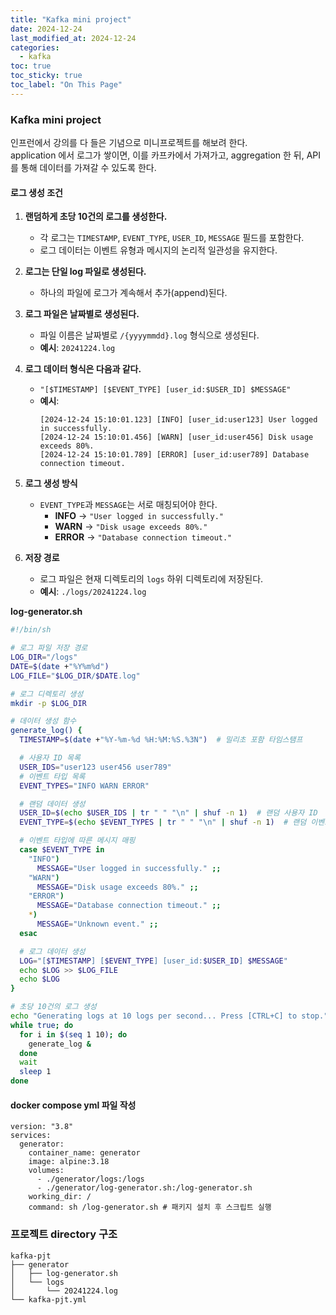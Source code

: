 ```yaml
---
title: "Kafka mini project"
date: 2024-12-24
last_modified_at: 2024-12-24
categories:
  - kafka
toc: true
toc_sticky: true
toc_label: "On This Page"
---
```


### Kafka mini project
인프런에서 강의를 다 들은 기념으로 미니프로젝트를 해보려 한다.  
application 에서 로그가 쌓이면, 이를 카프카에서 가져가고, aggregation 한 뒤, API 를 통해 데이터를 가져갈 수 있도록 한다.

#### 로그 생성 조건

1. **랜덤하게 초당 10건의 로그를 생성한다.**
   - 각 로그는 `TIMESTAMP`, `EVENT_TYPE`, `USER_ID`, `MESSAGE` 필드를 포함한다.
   - 로그 데이터는 이벤트 유형과 메시지의 논리적 일관성을 유지한다.

2. **로그는 단일 log 파일로 생성된다.**
   - 하나의 파일에 로그가 계속해서 추가(append)된다.

3. **로그 파일은 날짜별로 생성된다.**
   - 파일 이름은 날짜별로 `/{yyyymmdd}.log` 형식으로 생성된다.
   - **예시**: `20241224.log`

4. **로그 데이터 형식은 다음과 같다.**
   - `"[$TIMESTAMP] [$EVENT_TYPE] [user_id:$USER_ID] $MESSAGE"`
   - **예시**:
     ```plaintext
     [2024-12-24 15:10:01.123] [INFO] [user_id:user123] User logged in successfully.
     [2024-12-24 15:10:01.456] [WARN] [user_id:user456] Disk usage exceeds 80%.
     [2024-12-24 15:10:01.789] [ERROR] [user_id:user789] Database connection timeout.
     ```

5. **로그 생성 방식**
   - `EVENT_TYPE`과 `MESSAGE`는 서로 매칭되어야 한다.
     - **INFO** → `"User logged in successfully."`
     - **WARN** → `"Disk usage exceeds 80%."`
     - **ERROR** → `"Database connection timeout."`

6. **저장 경로**
   - 로그 파일은 현재 디렉토리의 `logs` 하위 디렉토리에 저장된다.
   - **예시**: `./logs/20241224.log`

**log-generator.sh**  
```bash
#!/bin/sh

# 로그 파일 저장 경로
LOG_DIR="/logs"
DATE=$(date +"%Y%m%d")
LOG_FILE="$LOG_DIR/$DATE.log"

# 로그 디렉토리 생성
mkdir -p $LOG_DIR

# 데이터 생성 함수
generate_log() {
  TIMESTAMP=$(date +"%Y-%m-%d %H:%M:%S.%3N")  # 밀리초 포함 타임스탬프

  # 사용자 ID 목록
  USER_IDS="user123 user456 user789"
  # 이벤트 타입 목록
  EVENT_TYPES="INFO WARN ERROR"

  # 랜덤 데이터 생성
  USER_ID=$(echo $USER_IDS | tr " " "\n" | shuf -n 1)  # 랜덤 사용자 ID
  EVENT_TYPE=$(echo $EVENT_TYPES | tr " " "\n" | shuf -n 1)  # 랜덤 이벤트 타입

  # 이벤트 타입에 따른 메시지 매핑
  case $EVENT_TYPE in
    "INFO")
      MESSAGE="User logged in successfully." ;;
    "WARN")
      MESSAGE="Disk usage exceeds 80%." ;;
    "ERROR")
      MESSAGE="Database connection timeout." ;;
    *)
      MESSAGE="Unknown event." ;;
  esac

  # 로그 데이터 생성
  LOG="[$TIMESTAMP] [$EVENT_TYPE] [user_id:$USER_ID] $MESSAGE"
  echo $LOG >> $LOG_FILE
  echo $LOG
}

# 초당 10건의 로그 생성
echo "Generating logs at 10 logs per second... Press [CTRL+C] to stop."
while true; do
  for i in $(seq 1 10); do
    generate_log &
  done
  wait
  sleep 1
done

```

#### docker compose yml 파일 작성
```
version: "3.8"
services:
  generator:
    container_name: generator
    image: alpine:3.18
    volumes:
      - ./generator/logs:/logs                       
      - ./generator/log-generator.sh:/log-generator.sh 
    working_dir: /                                   
    command: sh /log-generator.sh # 패키지 설치 후 스크립트 실행

```
### 프로젝트 directory 구조
```
kafka-pjt
├── generator
│   ├── log-generator.sh
│   └── logs
│       └── 20241224.log
└── kafka-pjt.yml
```
